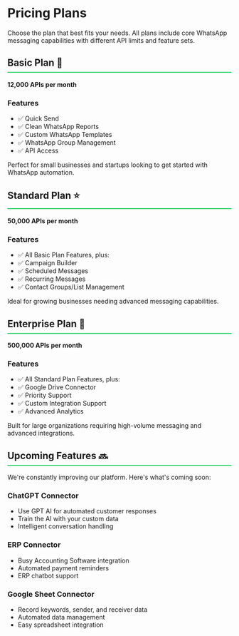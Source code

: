 # Pricing Plans

Choose the plan that best fits your needs. All plans include core WhatsApp messaging capabilities with different API limits and feature sets.

## Basic Plan 🚀
**12,000 APIs per month**

### Features
- ✅ Quick Send
- ✅ Clean WhatsApp Reports
- ✅ Custom WhatsApp Templates
- ✅ WhatsApp Group Management
- ✅ API Access

Perfect for small businesses and startups looking to get started with WhatsApp automation.

## Standard Plan ⭐
**50,000 APIs per month**

### Features
- ✅ All Basic Plan Features, plus:
- ✅ Campaign Builder
- ✅ Scheduled Messages
- ✅ Recurring Messages
- ✅ Contact Groups/List Management

Ideal for growing businesses needing advanced messaging capabilities.

## Enterprise Plan 🏢
**500,000 APIs per month**

### Features
- ✅ All Standard Plan Features, plus:
- ✅ Google Drive Connector
- ✅ Priority Support
- ✅ Custom Integration Support
- ✅ Advanced Analytics

Built for large organizations requiring high-volume messaging and advanced integrations.

## Upcoming Features 🔜

We're constantly improving our platform. Here's what's coming soon:

### ChatGPT Connector
- Use GPT AI for automated customer responses
- Train the AI with your custom data
- Intelligent conversation handling

### ERP Connector
- Busy Accounting Software integration
- Automated payment reminders
- ERP chatbot support

### Google Sheet Connector
- Record keywords, sender, and receiver data
- Automated data management
- Easy spreadsheet integration

<style>
h2 {
  border-bottom: 2px solid var(--vp-c-brand);
  padding-bottom: 0.5rem;
}

.custom-block.tip {
  border-color: var(--vp-c-brand);
}

:root {
  --vp-c-brand: #25D366;
  --vp-c-brand-light: #128C7E;
}
</style>